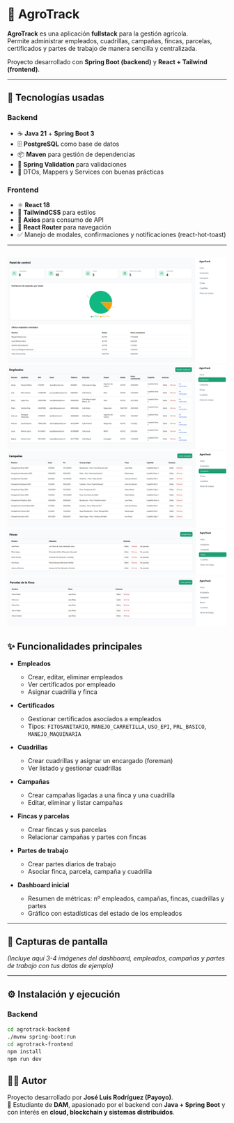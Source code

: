 # 🌱 AgroTrack

**AgroTrack** es una aplicación **fullstack** para la gestión agrícola.  
Permite administrar empleados, cuadrillas, campañas, fincas, parcelas, certificados y partes de trabajo de manera sencilla y centralizada.  

Proyecto desarrollado con **Spring Boot (backend)** y **React + Tailwind (frontend)**.  

---

## 🚀 Tecnologías usadas

### Backend
- ☕ **Java 21** + **Spring Boot 3**
- 🗄️ **PostgreSQL** como base de datos
- 📦 **Maven** para gestión de dependencias
- 🔑 **Spring Validation** para validaciones
- 📑 DTOs, Mappers y Services con buenas prácticas

### Frontend
- ⚛️ **React 18**
- 🎨 **TailwindCSS** para estilos
- 🔄 **Axios** para consumo de API
- 🧭 **React Router** para navegación
- ✅ Manejo de modales, confirmaciones y notificaciones (react-hot-toast)


---
![Dashboard](./assets/dashboard.png)
![Empleados](./assets/empleados.png)
![Campañas](./assets/campanias.png)
![Fincas](./assets/fincas.png)
![Parcelas](./assets/parcelas.png)
---

## ✨ Funcionalidades principales

- **Empleados**  
  - Crear, editar, eliminar empleados  
  - Ver certificados por empleado  
  - Asignar cuadrilla y finca  

- **Certificados**  
  - Gestionar certificados asociados a empleados  
  - Tipos: `FITOSANITARIO`, `MANEJO_CARRETILLA`, `USO_EPI`, `PRL_BASICO`, `MANEJO_MAQUINARIA`  

- **Cuadrillas**  
  - Crear cuadrillas y asignar un encargado (foreman)  
  - Ver listado y gestionar cuadrillas  

- **Campañas**  
  - Crear campañas ligadas a una finca y una cuadrilla  
  - Editar, eliminar y listar campañas  

- **Fincas y parcelas**  
  - Crear fincas y sus parcelas  
  - Relacionar campañas y partes con fincas  

- **Partes de trabajo**  
  - Crear partes diarios de trabajo  
  - Asociar finca, parcela, campaña y cuadrilla   

- **Dashboard inicial**  
  - Resumen de métricas: nº empleados, campañas, fincas, cuadrillas y partes  
  - Gráfico con estadísticas del estado de los empleados  

---

## 📸 Capturas de pantalla

*(Incluye aquí 3-4 imágenes del dashboard, empleados, campañas y partes de trabajo con tus datos de ejemplo)*  

---

## ⚙️ Instalación y ejecución

### Backend
```bash
cd agrotrack-backend
./mvnw spring-boot:run
cd agrotrack-frontend
npm install
npm run dev
```

## 👨‍💻 Autor

Proyecto desarrollado por **José Luis Rodríguez (Payoyo)**.  
📌 Estudiante de **DAM**, apasionado por el backend con **Java + Spring Boot** y con interés en **cloud, blockchain y sistemas distribuidos**.  





